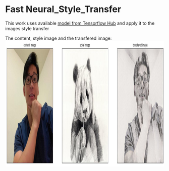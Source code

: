 # Fast Neural_Style_Transfer

This work uses available [model from Tensorflow Hub](https://tfhub.dev/google/magenta/arbitrary-image-stylization-v1-256/2) and apply it to the images style transfer

The content, style image and the transfered image:<br>
<img src="./sample.jpg" width="1200" height="400">


